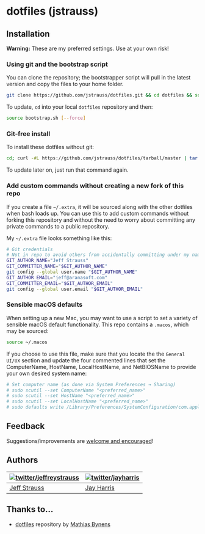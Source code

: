 # dotfiles (jstrauss)

## Installation

**Warning:** These are my preferred settings. Use at your own risk!

### Using git and the bootstrap script

You can clone the repository; the bootstrapper script will pull in the latest version and copy the files to your home folder.

```bash
git clone https://github.com/jstrauss/dotfiles.git && cd dotfiles && source bootstrap.sh
```

To update, `cd` into your local `dotfiles` repository and then:

```bash
source bootstrap.sh [--force]
```

### Git-free install

To install these dotfiles without git:

```bash
cd; curl -#L https://github.com/jstrauss/dotfiles/tarball/master | tar -xzv --strip-components 1 --exclude={README.md,bootstrap.sh,.osx,LICENSE-MIT.txt}
```

To update later on, just run that command again.

### Add custom commands without creating a new fork of this repo

If you create a file `~/.extra`, it will be sourced along with the other
dotfiles when bash loads up. You can use this to add custom commands
without forking this repository and without the need to worry about
committing any private commands to a public repository.

My `~/.extra` file looks something like this:

```bash
# Git credentials
# Not in repo to avoid others from accidentally committing under my name
GIT_AUTHOR_NAME="Jeff Strauss"
GIT_COMMITTER_NAME="$GIT_AUTHOR_NAME"
git config --global user.name "$GIT_AUTHOR_NAME"
GIT_AUTHOR_EMAIL="jeff@aranasoft.com"
GIT_COMMITTER_EMAIL="$GIT_AUTHOR_EMAIL"
git config --global user.email "$GIT_AUTHOR_EMAIL"
```

### Sensible macOS defaults

When setting up a new Mac, you may want to use a script to set a variety
of sensible macOS default functionality. This repo contains a `.macos`,
which may be sourced:

```bash
source ~/.macos
```

If you choose to use this file, make sure that you locate the the
`General UI/UX` section and update the four commented lines that set the
ComputerName, HostName, LocalHostName, and NetBIOSName to provide your
own desired system name:

```bash
# Set computer name (as done via System Preferences → Sharing)
# sudo scutil --set ComputerName "<preferred_name>"
# sudo scutil --set HostName "<preferred_name>"
# sudo scutil --set LocalHostName "<preferred_name>"
# sudo defaults write /Library/Preferences/SystemConfiguration/com.apple.smb.server NetBIOSName -string "<preferred_name>"
```

## Feedback

Suggestions/improvements are
[welcome and encouraged](https://github.com/jstrauss/dotfiles/issues)!

## Authors

| [![twitter/jeffreystrauss](http://gravatar.com/avatar/b06d474fb0c5bb9d62fee08782c75d14?s=70)](http://twitter.com/jeffreystrauss "Follow @jeffreystrauss on Twitter") | [![twitter/jayharris](http://gravatar.com/avatar/1318668b99b2d5a3900f3f7758763a69?s=70)](http://twitter.com/jayharris "Follow @jayharris on Twitter") |
|---|---|
| [Jeff Strauss](http://twitter.com/jeffreystrauss/) | [Jay Harris](http://twitter.com/jayharris/)

## Thanks to…

* [dotfiles](http://mths.be/dotfiles) repository by [Mathias Bynens](http://mathiasbynens.be/)
